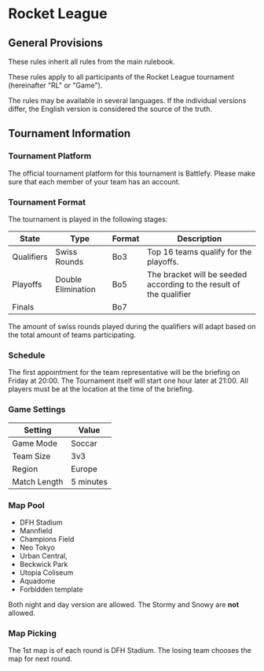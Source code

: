 # Rocket League

## General Provisions

These rules inherit all rules from the main rulebook.

These rules apply to all participants of the Rocket League tournament (hereinafter "RL" or "Game").

The rules may be available in several languages. If the individual versions differ, the English version is considered the source of the truth.

## Tournament Information

### Tournament Platform

The official tournament platform for this tournament is Battlefy.
Please make sure that each member of your team has an account.

### Tournament Format

The tournament is played in the following stages:

| State      | Type               | Format | Description                                                         |
|------------|--------------------|--------|---------------------------------------------------------------------|
| Qualifiers | Swiss Rounds       | Bo3    | Top 16 teams qualify for the playoffs.                              |
| Playoffs   | Double Elimination | Bo5    | The bracket will be seeded according to the result of the qualifier |
| Finals     |                    | Bo7    |                                                                     |

The amount of swiss rounds played during the qualifiers will adapt based on the total amount of teams participating.

### Schedule

The first appointment for the team representative will be the briefing on Friday at 20:00.
The Tournament itself will start one hour later at 21:00.
All players must be at the location at the time of the briefing.

### Game Settings

| Setting      | Value     |
|--------------|-----------|
| Game Mode    | Soccar    |
| Team Size    | 3v3       |
| Region       | Europe    |
| Match Length | 5 minutes |

### Map Pool

* DFH Stadium
* Mannfield
* Champions Field
* Neo Tokyo
* Urban Central,
* Beckwick Park
* Utopia Coliseum
* Aquadome
* Forbidden template
 
Both night and day version are allowed. The Stormy and Snowy are **not** allowed.

### Map Picking

The 1st map is of each round is DFH Stadium.
The losing team chooses the map for next round.
